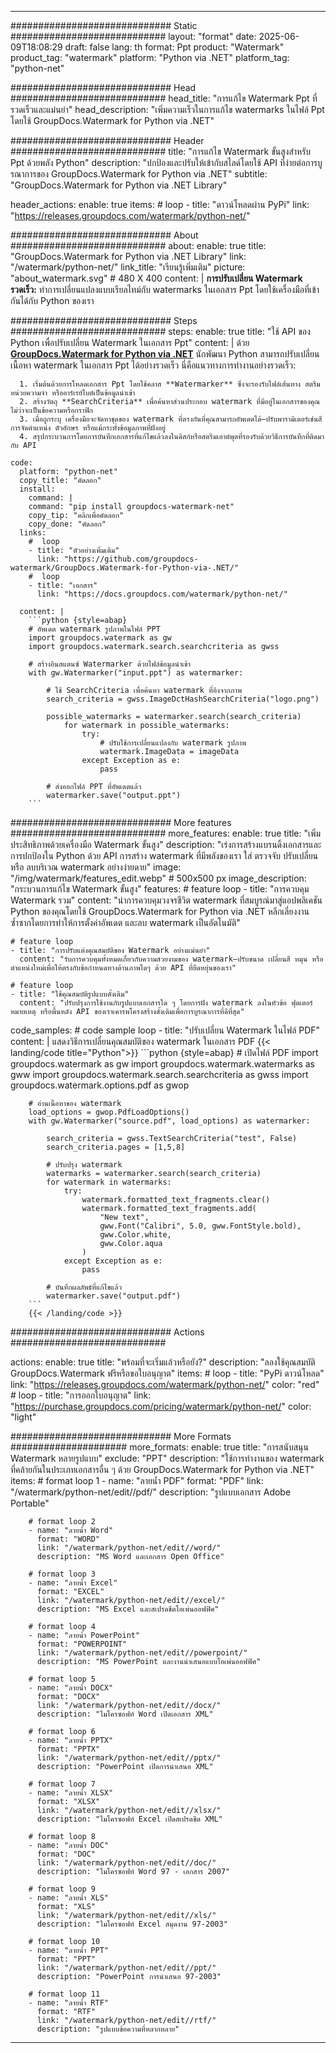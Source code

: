 
---
############################# Static ############################
layout: "format"
date:  2025-06-09T18:08:29
draft: false
lang: th
format: Ppt
product: "Watermark"
product_tag: "watermark"
platform: "Python via .NET"
platform_tag: "python-net"

############################# Head ############################
head_title: "การแก้ไข Watermark Ppt ที่รวดเร็วและแม่นยำ"
head_description: "เพิ่มความเร็วในการแก้ไข watermarks ในไฟล์ Ppt โดยใช้ GroupDocs.Watermark for Python via .NET"

############################# Header ############################
title: "การแก้ไข Watermark ขั้นสูงสำหรับ Ppt ด้วยพลัง Python" 
description: "ปกป้องและปรับให้เข้ากับสไลด์โดยใช้ API ที่ง่ายต่อการบูรณาการของ GroupDocs.Watermark for Python via .NET"
subtitle: "GroupDocs.Watermark for Python via .NET Library" 

header_actions:
  enable: true
  items:
    #  loop
    - title: "ดาวน์โหลดผ่าน PyPi"
      link: "https://releases.groupdocs.com/watermark/python-net/"
      
############################# About ############################
about:
    enable: true
    title: "GroupDocs.Watermark for Python via .NET Library"
    link: "/watermark/python-net/"
    link_title: "เรียนรู้เพิ่มเติม"
    picture: "about_watermark.svg" # 480 X 400
    content: |
       **การปรับเปลี่ยน Watermark รวดเร็ว:** ทำการเปลี่ยนแปลงแบบเรียลไทม์กับ watermarks ในเอกสาร Ppt โดยใช้เครื่องมือที่เข้ากันได้กับ Python ของเรา

############################# Steps ############################
steps:
    enable: true
    title: "ใช้ API ของ Python เพื่อปรับเปลี่ยน Watermark ในเอกสาร Ppt"
    content: |
      ด้วย **[GroupDocs.Watermark for Python via .NET](https://products.groupdocs.com/watermark/python-net/)** นักพัฒนา Python สามารถปรับเปลี่ยนเนื้อหา watermark ในเอกสาร Ppt ได้อย่างรวดเร็ว นี่คือแนวทางการทำงานอย่างรวดเร็ว:
      
      1. เริ่มต้นด้วยการโหลดเอกสาร Ppt โดยใช้คลาส **Watermarker** ซึ่งจะรองรับไฟล์เส้นทาง สตรีมหน่วยความจำ หรืออาร์เรย์ไบต์เป็นข้อมูลนำเข้า
      2. สร้างวัตถุ **SearchCriteria** เพื่อค้นหาส่วนประกอบ watermark ที่มีอยู่ในเอกสารของคุณไม่ว่าจะเป็นข้อความหรือกราฟิก
      3. เมื่อถูกระบุ เครื่องมือจะจัดหาชุดของ watermark ที่ตรงกันที่คุณสามารถอัพเดตได้—ปรับพารามิเตอร์เช่นสี การจัดตำแหน่ง ตัวอักษร หรือแม้กระทั่งข้อมูลภาพที่ฝังอยู่
      4. สรุปกระบวนการโดยการบันทึกเอกสารที่แก้ไขแล้วลงในดิสก์หรือสตรีมเอาต์พุตที่รองรับด้วยวิธีการบันทึกที่ติดมากับ API
   
    code:
      platform: "python-net"
      copy_title: "คัดลอก"
      install:
        command: |
        command: "pip install groupdocs-watermark-net"
        copy_tip: "คลิกเพื่อคัดลอก"
        copy_done: "คัดลอก"
      links:
        #  loop
        - title: "ตัวอย่างเพิ่มเติม"
          link: "https://github.com/groupdocs-watermark/GroupDocs.Watermark-for-Python-via-.NET/"
        #  loop
        - title: "เอกสาร"
          link: "https://docs.groupdocs.com/watermark/python-net/"
          
      content: |
        ```python {style=abap}
        # อัพเดต watermark รูปภาพในไฟล์ PPT
        import groupdocs.watermark as gw
        import groupdocs.watermark.search.searchcriteria as gwss

        # สร้างอินสแตนซ์ Watermarker ด้วยไฟล์ข้อมูลนำเข้า
        with gw.Watermarker("input.ppt") as watermarker:

            # ใช้ SearchCriteria เพื่อค้นหา watermark ที่อิงจากภาพ
            search_criteria = gwss.ImageDctHashSearchCriteria("logo.png")

            possible_watermarks = watermarker.search(search_criteria)
                for watermark in possible_watermarks:
                    try:
                        # ปรับใช้การเปลี่ยนแปลงกับ watermark รูปภาพ
                        watermark.ImageData = imageData
                    except Exception as e:
                        pass

            # ส่งออกไฟล์ PPT ที่อัพเดตแล้ว
            watermarker.save("output.ppt")
        ```     

############################# More features ############################
more_features:
  enable: true
  title: "เพิ่มประสิทธิภาพด้วยเครื่องมือ Watermark ขั้นสูง"
  description: "เร่งการสร้างแบรนดิ้งเอกสารและการปกป้องใน Python ด้วย API การสร้าง watermark ที่มีพลังของเรา ใส่ ตรวจจับ ปรับเปลี่ยน หรือ ลบบริเวณ watermark อย่างง่ายดาย"
  image: "/img/watermark/features_edit.webp" # 500x500 px
  image_description: "กระบวนการแก้ไข Watermark ขั้นสูง"
  features:
    # feature loop
    - title: "การควบคุม Watermark รวม"
      content: "นำการควบคุมวงจรชีวิต watermark ที่สมบูรณ์มาสู่แอปพลิเคชัน Python ของคุณโดยใช้ GroupDocs.Watermark for Python via .NET หลีกเลี่ยงงานซ้ำซากโดยการทำให้การตั้งค่าอัพเดต และลบ watermark เป็นอัตโนมัติ"

    # feature loop
    - title: "การปรับแต่งคุณสมบัติของ Watermark อย่างแม่นยำ"
      content: "รับการควบคุมทั้งหมดเกี่ยวกับความสวยงามของ watermark—ปรับขนาด เปลี่ยนสี หมุน หรือตำแหน่งใหม่เพื่อให้ตรงกับข้อกำหนดทางด้านภาพใดๆ ด้วย API ที่ยืดหยุ่นของเรา"

    # feature loop
    - title: "ใช้คุณสมบัติรูปแบบดั้งเดิม"
      content: "ปรับปรุงการใช้งานกับรูปแบบเอกสารใด ๆ โดยการฝัง watermark ลงในหัวข้อ ฟุตเตอร์ หมายเหตุ หรือพื้นหลัง API ของเราเคารพโครงสร้างดั้งเดิมเพื่อการบูรณาการที่ดีที่สุด"
      
  code_samples:
    # code sample loop
    - title: "ปรับเปลี่ยน Watermark ในไฟล์ PDF"
      content: |
        แสดงวิธีการเปลี่ยนคุณสมบัติของ watermark ในเอกสาร PDF
        {{< landing/code title="Python">}}
        ```python {style=abap}
        # เปิดไฟล์ PDF
        import groupdocs.watermark as gw
        import groupdocs.watermark.watermarks as gww
        import groupdocs.watermark.search.searchcriteria as gwss
        import groupdocs.watermark.options.pdf as gwop

        # อ่านเนื้อหาของ watermark
        load_options = gwop.PdfLoadOptions()
        with gw.Watermarker("source.pdf", load_options) as watermarker:

            search_criteria = gwss.TextSearchCriteria("test", False)
            search_criteria.pages = [1,5,8]

            # ปรับปรุง watermark
            watermarks = watermarker.search(search_criteria)
            for watermark in watermarks:
                try:
                    watermark.formatted_text_fragments.clear()
                    watermark.formatted_text_fragments.add(
                        "New text", 
                        gww.Font("Calibri", 5.0, gww.FontStyle.bold), 
                        gww.Color.white, 
                        gww.Color.aqua
                    )
                except Exception as e:
                    pass
        
            # บันทึกผลลัพธ์ที่แก้ไขแล้ว
            watermarker.save("output.pdf")
        ```
        {{< /landing/code >}}


############################# Actions ############################

actions:
  enable: true
  title: "พร้อมที่จะเริ่มแล้วหรือยัง?"
  description: "ลองใช้คุณสมบัติ GroupDocs.Watermark ฟรีหรือขอใบอนุญาต"
  items:
    #  loop
    - title: "PyPi ดาวน์โหลด"
      link: "https://releases.groupdocs.com/watermark/python-net/"
      color: "red"
        #  loop
    - title: "การออกใบอนุญาต"
      link: "https://purchase.groupdocs.com/pricing/watermark/python-net/"
      color: "light"


############################# More Formats #####################
more_formats:
    enable: true
    title: "การสนับสนุน Watermark หลายรูปแบบ"
    exclude: "PPT"
    description: "ใช้การทำงานของ watermark ที่คล้ายกันในประเภทเอกสารอื่น ๆ ด้วย GroupDocs.Watermark for Python via .NET"
    items: 
        # format loop 1
        - name: "ลายน้ำ PDF"
          format: "PDF"
          link: "/watermark/python-net/edit//pdf/"
          description: "รูปแบบเอกสาร Adobe Portable"

        # format loop 2
        - name: "ลายน้ำ Word"
          format: "WORD"
          link: "/watermark/python-net/edit//word/"
          description: "MS Word และเอกสาร Open Office"
          
        # format loop 3
        - name: "ลายน้ำ Excel"
          format: "EXCEL"
          link: "/watermark/python-net/edit//excel/"
          description: "MS Excel และสเปรดชีตโอเพ่นออฟฟิศ"

        # format loop 4
        - name: "ลายน้ำ PowerPoint"
          format: "POWERPOINT"
          link: "/watermark/python-net/edit//powerpoint/"
          description: "MS PowerPoint และงานนำเสนอแบบโอเพ่นออฟฟิศ"

        # format loop 5
        - name: "ลายน้ำ DOCX"
          format: "DOCX"
          link: "/watermark/python-net/edit//docx/"
          description: "ไมโครซอฟท์ Word เปิดเอกสาร XML"
          
        # format loop 6
        - name: "ลายน้ำ PPTX"
          format: "PPTX"
          link: "/watermark/python-net/edit//pptx/"
          description: "PowerPoint เปิดการนำเสนอ XML"
          
        # format loop 7
        - name: "ลายน้ำ XLSX"
          format: "XLSX"
          link: "/watermark/python-net/edit//xlsx/"
          description: "ไมโครซอฟท์ Excel เปิดสเปรดชีต XML"

        # format loop 8
        - name: "ลายน้ำ DOC"
          format: "DOC"
          link: "/watermark/python-net/edit//doc/"
          description: "ไมโครซอฟท์ Word 97 - เอกสาร 2007"

        # format loop 9
        - name: "ลายน้ำ XLS"
          format: "XLS"
          link: "/watermark/python-net/edit//xls/"
          description: "ไมโครซอฟท์ Excel สมุดงาน 97-2003"

        # format loop 10
        - name: "ลายน้ำ PPT"
          format: "PPT"
          link: "/watermark/python-net/edit//ppt/"
          description: "PowerPoint การนำเสนอ 97-2003"

        # format loop 11
        - name: "ลายน้ำ RTF"
          format: "RTF"
          link: "/watermark/python-net/edit//rtf/"
          description: "รูปแบบข้อความที่หลากหลาย"

---